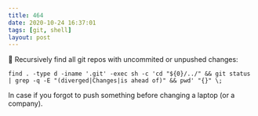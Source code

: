 ```yaml
---
title: 464
date: 2020-10-24 16:37:01
tags: [git, shell]
layout: post
---
```


🐚 Recursively find all git repos with uncommited or unpushed changes:

```find . -type d -iname '.git' -exec sh -c 'cd "${0}/../" && git status | grep -q -E "(diverged|Changes|is ahead of)" && pwd' "{}" \;```

In case if you forgot to push something before changing a laptop (or a company).
